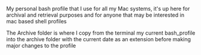 My personal bash profile that I use for all my Mac systems, it's up here for archival and retrieval purposes and for anyone that may be interested in mac based shell profiles

The Archive folder is where I copy from the terminal my current bash_profile into the archive folder with the current date as an extension before making major changes to the profile
